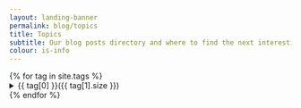 ```yaml
---
layout: landing-banner
permalink: blog/topics
title: Topics
subtitle: Our blog posts directory and where to find the next interesting article!
colour: is-info
---
```


<link rel="stylesheet" href="/assets/css/tags.css">
<div class="hero-body">
    <div class = "container"> 
      {% for tag in site.tags %}               
        <details>
        <summary>
        {{ tag[0] }}<span>({{ tag[1].size }})</span>
        </summary>                
            <p>
            {% for post in tag[1] %}
            <ul>
            <li><a href="{{ post.url }}"> {{ post.title }}</a> — {{ post.date | date_to_string }}
            </li>
            </ul>
            {% endfor %}
            </p>
        </details>
      {% endfor %}
    </div>
</div>

<script>
function openTags(id) {
  var x = document.getElementById(id);
  if (x.className.indexOf("w3-show") == -1) {
    x.className += " w3-show";
  } else { 
    x.className = x.className.replace(" w3-show", "");
  }
}
</script>
